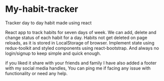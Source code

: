 # My-habit-tracker
Tracker day to day habit made using react

React app to track habits for seven days of week. We can add, delete and change status of each habit for a day. Habits not get deleted on page reloads, as it is stored in LocalStorage of browser. Implement state using redux-toolkit and styled components using react-bootstrap. And always no login/signup to keep simple and quick enough.

if you liked it share with your friends and family 
I have also added a footer with my social media handles, You can ping me if facing any issue with functionality or need any help.

